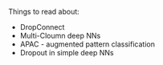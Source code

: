 Things to read about:

* DropConnect
* Multi-Cloumn deep NNs
* APAC - augmented pattern classification
* Dropout in simple deep NNs
